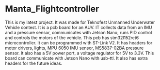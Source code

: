 # Manta_Flightcontroller
This is my latest project. It was made for Teknofest Unmanned Underwater Vehicle contest. It is a pcb board for an AUV. IT collects data from an IMU and a pressure sensor, communicates with Jetson Nano, runs PID control and controls the motors of the vehicle.
This pcb has stm32l152ret6 microcontroller. It can be programmed with ST-Link V2. It has headers for motor drivers, lights, MPU 6050 IMU sensor, MS5837-02BA pressure sensor.
It also has a 5V power port, a voltage regulator for 5V to 3.3V. This board can communicate with Jetson Nano with usb-ttl. It also has extra headers for the future ideas.
